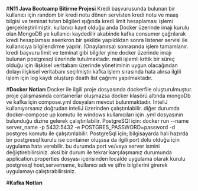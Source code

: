 #**N11 Java Bootcamp Bitirme Projesi**
    Kredi başvurusunda bulunan bir kullanıcı için random bir kredi notu dönen servisten kredi notu ve 
    maaş bilgisi ve teminat tutarı bilgileri ışığında kredi limit hesaplaması işlemi gerçekleştirilmiştir.
    kullanıcı kayıt olduğu anda Docker üzerinde imajı kurulu olan MongoDB ye kullanıcı kaydedilir
    akabinde kafka consumer çağrılarak kredi hesaplaması asenkron bir şekilde yapıldıktan sonra
    listener servisi ile kullanıcıya bilgilendirme yapılır. (Onaylanırsa) sonrasında işlem tamamlanır.
    kredi başvuru limit  ve teminat gibi bilgiler yine docker üzerinde imajı bulunan postgresql üzerinde
    tutulmaktadır. mali işlemli kritik bir süreç olduğu için ilişkisel veritabanı üzerinde yönetiminin
    uygun olacağından dolayı ilişkisel veritabanı seçilmiştir.kafka işlem sırasında hata alırsa ilgili
    işlem için log kaydı oluşturp death list çağrımı yapılmaktadır.

#**Docker Notları**
    Docker ile ilgili proje dosyasında dockerfile oluşturulmuştur. proje çalışmasında containerlar oluşmazsa
    docker klasörü altında mongoDb ve kafka için compose.yml dosyaları mevcut bulunmaktadır. InteliJ kullanıyorsanız
    doğrudan inteliJ üzerinden çalıştırılabilir. diğer durumda docker-compose up komutu ile windows kullanıcıları için 
    .yml dosyasının bulunduğu dizine gelerek çalıştırılabilir.
    PostgreSQl için: docker run --name server_name -p 5432:5432 -e  POSTGRES_PASSWORD=password -d postgres
    komutu ile çalışıtırılabilir. PostgreSql için; bilgisayarda hali hazırda bir postgresql kurulu ise container
    oluşssa da ilgili port dolu olduğu için uygulama hata verebilir. bu durumda port ve/veya server ismini 
    değiştirebilirsiniz. aksi bir durum ile tekrar karşılaşmanız durumunda application.properties dosyası içerisinden
    localde uygulama olarak kurulu postgresql host,servername, kullanıcı adı ve şifre bilgilerini girerek uygulamayı çalıştırabilirsiniz.

#**Kafka Notları**


